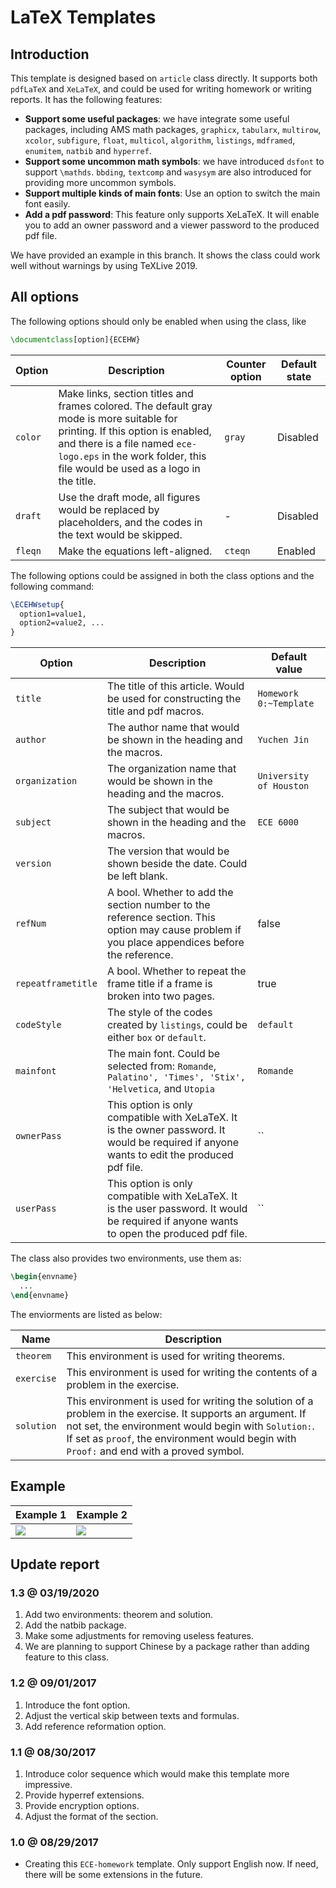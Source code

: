 # LaTeX Templates

## Introduction

This template is designed based on `article` class directly. It supports both `pdfLaTeX` and `XeLaTeX`, and could be used for writing homework or writing reports. It has the following features:

* **Support some useful packages**: we have integrate some useful packages, including AMS math packages, `graphicx`, `tabularx`, `multirow`, `xcolor`, `subfigure`, `float`, `multicol`, `algorithm`, `listings`, `mdframed`, `enumitem`, `natbib` and `hyperref`.
* **Support some uncommon math symbols**: we have introduced `dsfont` to support `\mathds`. `bbding`, `textcomp` and `wasysym` are also introduced for providing more uncommon symbols.
* **Support multiple kinds of main fonts**: Use an option to switch the main font easily.
* **Add a pdf password**: This feature only supports XeLaTeX. It will enable you to add an owner password and a viewer password to the produced pdf file. 

We have provided an example in this branch. It shows the class could work well without warnings by using TeXLive 2019.

## All options

The following options should only be enabled when using the class, like

```latex
\documentclass[option]{ECEHW}
```

| Option | Description | Counter option | Default state |
| -----  |   -----     |      -----     |  -----  |
| `color` | Make links, section titles and frames colored. The default gray mode is more suitable for printing. If this option is enabled, and there is a file named `ece-logo.eps` in the work folder, this file would be used as a logo in the title. | `gray` | Disabled |
| `draft` | Use the draft mode, all figures would be replaced by placeholders, and the codes in the text would be skipped. | - | Disabled |
| `fleqn` | Make the equations left-aligned. | `cteqn` | Enabled |

The following options could be assigned in both the class options and the following command:

```latex
\ECEHWsetup{
  option1=value1,
  option2=value2, ...
}
```

| Option | Description | Default value |
| -----  |   -----     |     -----     |
| `title`            | The title of this article. Would be used for constructing the title and pdf macros. | `Homework 0:~Template` |
| `author`           | The author name that would be shown in the heading and the macros. | `Yuchen Jin` |
| `organization`     | The organization name that would be shown in the heading and the macros. | `University of Houston` |
| `subject`          | The subject that would be shown in the heading and the macros. | `ECE 6000` |
| `version`          | The version that would be shown beside the date. Could be left blank. | ` ` |
| `refNum`           | A bool. Whether to add the section number to the reference section. This option may cause problem if you place appendices before the reference. | false |
| `repeatframetitle` | A bool. Whether to repeat the frame title if a frame is broken into two pages. | true |
| `codeStyle`        | The style of the codes created by `listings`, could be either `box` or `default`. | `default` |
| `mainfont`         | The main font. Could be selected from: `Romande`, `Palatino', 'Times', 'Stix', 'Helvetica`, and `Utopia` | `Romande` |
| `ownerPass` | This option is only compatible with XeLaTeX. It is the owner password. It would be required if anyone wants to edit the produced pdf file. | `` |
| `userPass`  | This option is only compatible with XeLaTeX. It is the user password. It would be required if anyone wants to open the produced pdf file. | `` |

The class also provides two environments, use them as:

```latex
\begin{envname}
  ...
\end{envname}
```

The enviorments are listed as below:

| Name | Description |
|----- |   -----     |
| `theorem`  | This environment is used for writing theorems. |
| `exercise` | This environment is used for writing the contents of a problem in the exercise. |
| `solution` | This environment is used for writing the solution of a problem in the exercise. It supports an argument. If not set, the environment would begin with `Solution:`. If set as `proof`, the environment would begin with `Proof:` and end with a proved symbol. |

## Example

| Example 1 | Example 2 |
| ----- | ----- |
| ![][ex-fig-1] | ![][ex-fig-2] |

## Update report

### 1.3 @ 03/19/2020

1. Add two environments: theorem and solution.
2. Add the natbib package.
3. Make some adjustments for removing useless features.
4. We are planning to support Chinese by a package rather than adding feature to this class.

### 1.2 @ 09/01/2017

1. Introduce the font option.
2. Adjust the vertical skip between texts and formulas.
3. Add reference reformation option.

### 1.1 @ 08/30/2017

1. Introduce color sequence which would make this template more impressive.
2. Provide hyperref extensions.
3. Provide encryption options.
4. Adjust the format of the section.

### 1.0 @ 08/29/2017

* Creating this `ECE-homework` template. Only support English now. If need, there will be some extensions in the future.

[git-beamer]:https://github.com/cainmagi/UH-beamer-templates

[ex-fig-1]:./display/ecehw-1.png
[ex-fig-2]:./display/ecehw-2.png